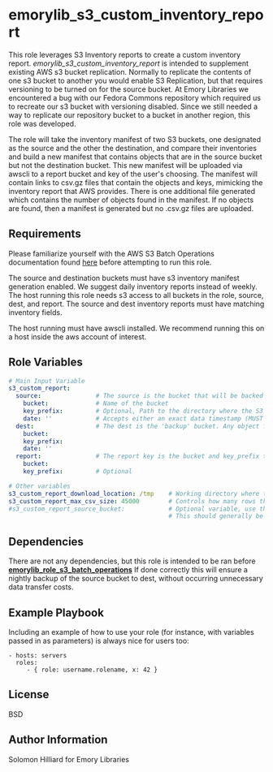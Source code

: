 emorylib_s3_custom_inventory_report
=========

This role leverages S3 Inventory reports to create a custom inventory report. *emorylib_s3_custom_inventory_report* is intended to supplement existing AWS s3 bucket replication.
Normally to replicate the contents of one s3 bucket to another you would enable S3 Replication, but that requires versioning to be turned on for the source bucket. At Emory Libraries we encountered a bug with our Fedora Commons repository which required us to recreate our s3 bucket with versioning disabled. Since we still needed a way to replicate our repository bucket to a bucket in another region, this role was developed.

The role will take the inventory manifest of two S3 buckets, one designated as the source and the other the destination, and compare their inventories and build a new manifest that contains objects that are in the source bucket but not the destination bucket. This new manifest will be uploaded via awscli to a report bucket and key of the user's choosing. The manifest will contain links to csv.gz files that contain the objects and keys, mimicking the inventory report that AWS provides. There is one additional file generated which contains the number of objects found in the manifest. If no objects are found, then a manifest is generated but no .csv.gz files are uploaded.

Requirements
------------

Please familiarize yourself with the AWS S3 Batch Operations documentation found [here](https://docs.aws.amazon.com/AmazonS3/latest/dev/batch-ops.html) before attempting to run this role.

The source and destination buckets must have s3 inventory manifest generation enabled. We suggest daily inventory reports instead of weekly. The host running this role needs s3 access to all buckets in the role, source, dest, and report. The source and dest inventory reports must have matching inventory fields.

The host running must have awscli installed. We recommend running this on a host inside the aws account of interest.

Role Variables
--------------

```yaml
# Main Input Variable
s3_custom_report:
  source:               # The source is the bucket that will be backed up
    bucket:             # Name of the bucket
    key_prefix:         # Optional, Path to the directory where the S3 inventory reports are uploaded to
    date: ''            # Accepts either an exact data timestamp (MUST BE IN QUOTES) or the word 'latest', latest will get the latest available timestamp
  dest:                 # The dest is the 'backup' bucket. Any object found in source that is not in dest will be inside the custom report.
    bucket:
    key_prefix:
    date: ''
  report:               # The report key is the bucket and key_prefix the custom report will be uploaded to
    bucket:
    key_prefix:         # Optional

# Other variables
s3_custom_report_download_location: /tmp    # Working directory where the .csv files are downloaded and manipulated
s3_custom_report_max_csv_size: 45000        # Controls how many rows the .csv files are allowed to have before being split into another file
#s3_custom_report_source_bucket:            # Optional variable, use this to manually set the source bucket incase the logic is having trouble, 
                                            # This should generally be left commented out
```

Dependencies
------------

There are not any dependencies, but this role is intended to be ran before [__emorylib_role_s3_batch_operations__](https://github.com/emory-libraries/emorylib_role_s3_batch_operations)
If done correctly this will ensure a nightly backup of the source bucket to dest, without occurring unnecessary data transfer costs.

Example Playbook
----------------

Including an example of how to use your role (for instance, with variables passed in as parameters) is always nice for users too:

    - hosts: servers
      roles:
         - { role: username.rolename, x: 42 }

License
-------

BSD

Author Information
------------------

Solomon Hilliard for Emory Libraries
